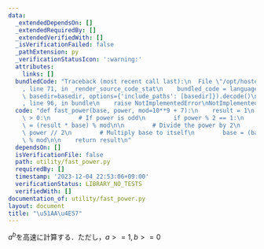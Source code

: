 ```yaml
---
data:
  _extendedDependsOn: []
  _extendedRequiredBy: []
  _extendedVerifiedWith: []
  _isVerificationFailed: false
  _pathExtension: py
  _verificationStatusIcon: ':warning:'
  attributes:
    links: []
  bundledCode: "Traceback (most recent call last):\n  File \"/opt/hostedtoolcache/PyPy/3.10.13/x64/lib/pypy3.10/site-packages/onlinejudge_verify/documentation/build.py\"\
    , line 71, in _render_source_code_stat\n    bundled_code = language.bundle(stat.path,\
    \ basedir=basedir, options={'include_paths': [basedir]}).decode()\n  File \"/opt/hostedtoolcache/PyPy/3.10.13/x64/lib/pypy3.10/site-packages/onlinejudge_verify/languages/python.py\"\
    , line 96, in bundle\n    raise NotImplementedError\nNotImplementedError\n"
  code: "def fast_power(base, power, mod=10**9 + 7):\n    result = 1\n    while power\
    \ > 0:\n        # If power is odd\n        if power % 2 == 1:\n            result\
    \ = (result * base) % mod\n\n        # Divide the power by 2\n        power =\
    \ power // 2\n        # Multiply base to itself\n        base = (base * base)\
    \ % mod\n\n    return result\n"
  dependsOn: []
  isVerificationFile: false
  path: utility/fast_power.py
  requiredBy: []
  timestamp: '2023-12-04 22:53:06+09:00'
  verificationStatus: LIBRARY_NO_TESTS
  verifiedWith: []
documentation_of: utility/fast_power.py
layout: document
title: "\u51AA\u4E57"
---
```


$a^{b}$を高速に計算する．ただし，$a>=1, b>=0$